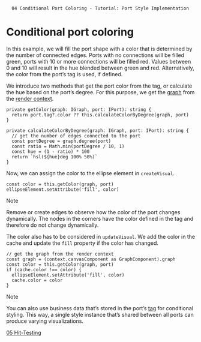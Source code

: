 <!--
 //////////////////////////////////////////////////////////////////////////////
 // @license
 // This file is part of yFiles for HTML 2.6.0.3.
 // Use is subject to license terms.
 //
 // Copyright (c) 2000-2024 by yWorks GmbH, Vor dem Kreuzberg 28,
 // 72070 Tuebingen, Germany. All rights reserved.
 //
 //////////////////////////////////////////////////////////////////////////////
-->
#

      04 Conditional Port Coloring - Tutorial: Port Style Implementation

# Conditional port coloring

In this example, we will fill the port shape with a color that is determined by the number of connected edges. Ports with no connections will be filled green, ports with 10 or more connections will be filled red. Values between 0 and 10 will result in the hue blended between green and red. Alternatively, the color from the port’s tag is used, if defined.

We introduce two methods that get the port color from the tag, or calculate the hue based on the port’s degree. For this purpose, we get the [graph](https://docs.yworks.com/yfileshtml/#/api/IGraph) from the [render context](https://docs.yworks.com/yfileshtml/#/api/IRenderContext).

```
private getColor(graph: IGraph, port: IPort): string {
  return port.tag?.color ?? this.calculateColorByDegree(graph, port)
}
```

```
private calculateColorByDegree(graph: IGraph, port: IPort): string {
  // get the number of edges connected to the port
  const portDegree = graph.degree(port)
  const ratio = Math.min(portDegree / 10, 1)
  const hue = (1 - ratio) * 100
  return `hsl(${hue}deg 100% 50%)`
}
```

Now, we can assign the color to the ellipse element in `createVisual`.

```
const color = this.getColor(graph, port)
ellipseElement.setAttribute('fill', color)
```

Note

Remove or create edges to observe how the color of the port changes dynamically. The nodes in the corners have the color defined in the tag and therefore do not change dynamically.

The color also has to be considered in `updateVisual`. We add the color in the cache and update the `fill` property if the color has changed.

```
// get the graph from the render context
const graph = (context.canvasComponent as GraphComponent).graph
const color = this.getColor(graph, port)
if (cache.color !== color) {
  ellipseElement.setAttribute('fill', color)
  cache.color = color
}
```

Note

You can also use business data that’s stored in the port’s [tag](https://docs.yworks.com/yfileshtml/#/api/IPort#ITagOwner-property-tag) for conditional styling. This way, a single style instance that’s shared between all ports can produce varying visualizations.

[05 Hit-Testing](../../tutorial-style-implementation-port/05-hit-testing/)

